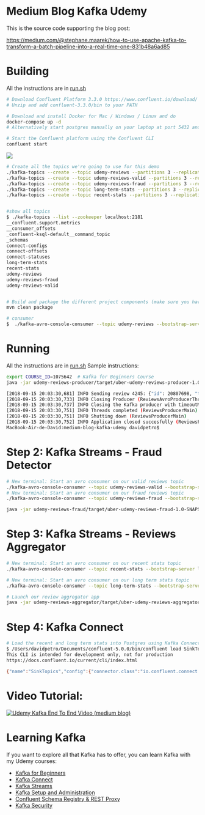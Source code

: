 # Medium Blog Kafka Udemy
This is the source code supporting the blog post:

<https://medium.com/@stephane.maarek/how-to-use-apache-kafka-to-transform-a-batch-pipeline-into-a-real-time-one-831b48a6ad85>

# Building 

All the instructions are in [run.sh](run.sh)
```bash
# Download Confluent Platform 3.3.0 https://www.confluent.io/download/
# Unzip and add confluent-3.3.0/bin to your PATH

# Download and install Docker for Mac / Windows / Linux and do
docker-compose up -d
# Alternatively start postgres manually on your laptop at port 5432 and username/password = postgres/postgres

# Start the Confluent platform using the Confluent CLI
confluent start
```

![](image.png)


```bash
# Create all the topics we're going to use for this demo
./kafka-topics --create --topic udemy-reviews --partitions 3 --replication-factor 1 --zookeeper localhost:2181
./kafka-topics --create --topic udemy-reviews-valid --partitions 3 --replication-factor 1 --zookeeper localhost:2181
./kafka-topics --create --topic udemy-reviews-fraud --partitions 3 --replication-factor 1 --zookeeper localhost:2181
./kafka-topics --create --topic long-term-stats --partitions 3 --replication-factor 1 --zookeeper localhost:2181
./kafka-topics --create --topic recent-stats --partitions 3 --replication-factor 1 --zookeeper localhost:2181


#show all topics
$ ./kafka-topics --list --zookeeper localhost:2181
__confluent.support.metrics
__consumer_offsets
_confluent-ksql-default__command_topic
_schemas
connect-configs
connect-offsets
connect-statuses
long-term-stats
recent-stats
udemy-reviews
udemy-reviews-fraud
udemy-reviews-valid


# Build and package the different project components (make sure you have maven installed)
mvn clean package
```

```bash
# consumer
$  ./kafka-avro-console-consumer --topic udemy-reviews --bootstrap-server localhost:9092

```


# Running
All the instructions are in [run.sh](run.sh)
Sample instructions:
```bash
export COURSE_ID=1075642  # Kafka for Beginners Course
java -jar udemy-reviews-producer/target/uber-udemy-reviews-producer-1.0-SNAPSHOT.jar

[2018-09-15 20:03:30,681] INFO Sending review 4245: {"id": 20807698, "title": "", "content": "", "rating": "5.0", "created": 2018-09-15T07:39:00.000Z, "modified": 2018-09-15T16:01:46.000Z, "user": {"id": 0, "title": "Vijay Bhasker", "name": "Vijay", "display_name": "Vijay Bhasker"}, "course": {"id": 1075642, "title": "Apache Kafka Series - Learn Apache Kafka for Beginners v2", "url": "/apache-kafka/"}} (ReviewsAvroProducerThread)
[2018-09-15 20:03:30,733] INFO Closing Producer (ReviewsAvroProducerThread)
[2018-09-15 20:03:30,737] INFO Closing the Kafka producer with timeoutMillis = 9223372036854775807 ms. (org.apache.kafka.clients.producer.KafkaProducer)
[2018-09-15 20:03:30,751] INFO Threads completed (ReviewsProducerMain)
[2018-09-15 20:03:30,751] INFO Shutting down (ReviewsProducerMain)
[2018-09-15 20:03:30,752] INFO Application closed succesfully (ReviewsProducerMain)
MacBook-Air-de-David:medium-blog-kafka-udemy davidpetro$ 

```

# Step 2: Kafka Streams - Fraud Detector

```bash
# New terminal: Start an avro consumer on our valid reviews topic
./kafka-avro-console-consumer --topic udemy-reviews-valid --bootstrap-server localhost:9092
# New terminal: Start an avro consumer on our fraud reviews topic
./kafka-avro-console-consumer --topic udemy-reviews-fraud --bootstrap-server localhost:9092

java -jar udemy-reviews-fraud/target/uber-udemy-reviews-fraud-1.0-SNAPSHOT.jar

```

# Step 3: Kafka Streams - Reviews Aggregator
```bash
# New terminal: Start an avro consumer on our recent stats topic
./kafka-avro-console-consumer --topic recent-stats --bootstrap-server localhost:9092

# New terminal: Start an avro consumer on our long term stats topic
./kafka-avro-console-consumer --topic long-term-stats --bootstrap-server localhost:9092

# Launch our review aggregator app
java -jar udemy-reviews-aggregator/target/uber-udemy-reviews-aggregator-1.0-SNAPSHOT.jar

```

# Step 4: Kafka Connect
```bash
# Load the recent and long term stats into Postgres using Kafka Connect Sink!
$ /Users/davidpetro/Documents/confluent-5.0.0/bin/confluent load SinkTopics -d kafka-connectors/SinkTopicsInPostgres.properties
This CLI is intended for development only, not for production
https://docs.confluent.io/current/cli/index.html

{"name":"SinkTopics","config":{"connector.class":"io.confluent.connect.jdbc.JdbcSinkConnector","tasks.max":"3","connection.url":"jdbc:postgresql://localhost:5432/postgres","connection.user":"postgres","connection.password":"postgres","insert.mode":"upsert","pk.mode":"record_value","pk.fields":"course_id","auto.create":"true","topics":"recent-stats,long-term-stats","key.converter":"org.apache.kafka.connect.storage.StringConverter","name":"SinkTopics"},"tasks":[],"type":null}


```

# Video Tutorial:
[![Udemy Kafka End To End Video (medium blog)](https://img.youtube.com/vi/h5i94umfzMM/0.jpg)](https://www.youtube.com/watch?v=h5i94umfzMM)

# Learning Kafka

If you want to explore all that Kafka has to offer, you can learn Kafka with my Udemy courses:
- [Kafka for Beginners](http://bit.ly/kafka-beginners-medium)
- [Kafka Connect](http://bit.ly/kafka-connect-medium)
- [Kafka Streams](http://bit.ly/kafka-streams-medium)
- [Kafka Setup and Administration](http://bit.ly/kafka-cluster-medium)
- [Confluent Schema Registry & REST Proxy](http://bit.ly/confluent-schema-registry-medium)
- [Kafka Security](http://bit.ly/kafka-security-medium)

